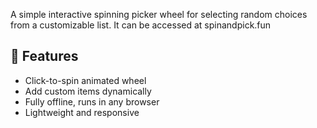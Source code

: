 
A simple interactive spinning picker wheel for selecting random choices from a customizable list.
It can be accessed at spinandpick.fun
## 🎯 Features
- Click-to-spin animated wheel
- Add custom items dynamically
- Fully offline, runs in any browser
- Lightweight and responsive
